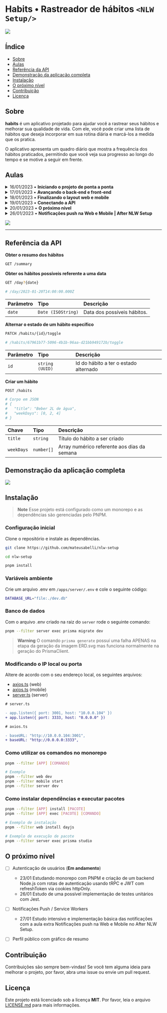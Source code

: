 # Habits • Rastreador de hábitos `<NLW Setup/>`

![](./.github/banner1.png)

## Índice

- [Sobre](#sobre)
- [Aulas](#aulas)
- [Referência da API](#referência-da-api)
- [Demonstração da aplicação completa](#demonstração-da-aplicação-completa)
- [Instalação](#instalação)
- [O próximo nível](#o-próximo-nível)
- [Contribuição](#contribuição)
- [Licença](#licença)

## Sobre

**habits** é um aplicativo projetado para ajudar você a rastrear seus hábitos e melhorar sua qualidade de vida. Com ele, você pode criar uma lista de hábitos que deseja incorporar em sua rotina diária e marcá-los a medida que os pratica.

O aplicativo apresenta um quadro diário que mostra a frequência dos hábitos praticados, permitindo que você veja sua progresso ao longo do tempo e se motive a seguir em frente.

## Aulas

<details>
  <summary>16/01/2023 • <b>Iniciando o projeto de ponta a ponta</b></summary>
    Foi ensinado de forma rápida a base dos 3 apps que serão desenvolvidos. Logo no início foi apresentado a configuração do servidor com a biblioteca fastify, em seguida a criação com projeto React com Vite e o uso do Tailwind e por último, a criação e configuração do app mobile com Expo e React Native.
</details>

<details>
  <summary>17/01/2023 • <b>Avançando o back-end e front-end</b></summary>
    Foi ensinada a criação de rotas no backend e também a validação de dados com zod e integração ao banco de dados com prisma. No Frontend foi criado novos componentes e ensinado técnicas para lidar com datas e resolver dificuldades específicas do projeto. Por último no app mobile, a utilização do Nativewind para estilização como a do Tailwind na web, também foram adicionados componentes novos e reaproveitado algumas funções da web para lidar com datas.
</details>

<details>
  <summary>18/01/2023 • <b>Finalizando o layout web e mobile</b></summary>
    Foram concluídas as últimas duas rotas do backend e ensinado o momento certo de se compor query SQL a mão. No frontend foi ensinado o uso da biblioteca Radix-UI para criação de componentes com acessibilidade pré configurada e técnicas para estilização com classes condicionais usando o pacote clsx. Por último no app mobile foi ensinado a criação de novas telas e a navegação usando o React Navigator, também foi ensinado a passar propriedades por contexto entre rotas.
</details>

<details>
  <summary>19/01/2023 • <b>Conectando a API</b></summary>
    Nessa aula o foco foi nos dois projetos frontend, web e mobile. Foi ensinado a buscar dados da API construída no backend usando o useEffect e axios, assim como a transmissão de dados do formulário para a API e toda a integração dos dados recebidos para compor a interface do app web. No app mobile foi feito um processo muito semelhante onde os dados do backend foram conectados com a interface e as informações do formulário de criação de hábito transmitidas para API.
</details>

<details>
  <summary>20/01/2023 • <b>O próximo nível</b></summary>
    Foi concluída toda a integração dos dados com a lista de hábitos exibida no gráfico diário tanto da web, quanto do mobile. Também foram feitas algumas modificações no estilo e animações para que as operações que fossem apresentadas de forma suave.
</details>

<details>
  <summary>26/01/2023 • <b>Notificações push na Web e Mobile | After NLW Setup</b></summary>
  Foi ensinado a utilização de Service Workers na aplicação para enviar notificações, em seguida foi abordado a API experimental PushManager em conjunto com a implementação do web-push no backend com rotas para o envio de notificações e a comunicação entre as duas plataformas. Por último no projeto mobile, foi ensinado a utilização do expo-notifications que permite fazer facilmente agendamento de notificações assim como um ter um controle sobre o envio de forma bastante simples.
</details>

![](./.github/banner2.png)

---

## Referência da API

**Obter o resumo dos hábitos**

```bash
GET /summary
```

**Obter os hábitos possíveis referente a uma data**

```bash
GET /day?{date}

# /day/2023-01-20T14:00:00.000Z
```

| Parâmetro | Tipo               | Descrição                   |
| :-------- | :----------------- | :-------------------------- |
| `date`    | `Date (ISOString)` | Data dos possíveis hábitos. |

**Alternar o estado de um hábito específico**

```bash
PATCH /habits/{id}/toggle

# /habits/67961b77-5096-4b1b-96aa-d21bb949172b/toggle
```

| Parâmetro | Tipo            | Descrição                             |
| :-------- | :-------------- | :------------------------------------ |
| `id`      | `string (UUID)` | Id do hábito a ter o estado alternado |

**Criar um hábito**

```bash
POST /habits

# Corpo em JSON
# {
#   "title": "Beber 2L de água",
#   "weekDays": [0, 2, 4]
# }
```

| Chave      | Tipo       | Descrição                                   |
| :--------- | :--------- | :------------------------------------------ |
| `title`    | `string`   | Título do hábito a ser criado               |
| `weekDays` | `number[]` | Array numérico referente aos dias da semana |

## Demonstração da aplicação completa

![](./.github/demo.gif)

## Instalação

> **Note**
> Esse projeto está configurado como um monorepo e as dependências são gerenciadas pelo PNPM.

### Configuração inicial

Clone o repositório e instale as dependências.

```bash
git clone https://github.com/mateusabelli/nlw-setup

cd nlw-setup

pnpm install
```

### Variáveis ambiente

Crie um arquivo .env em `/apps/server/.env` e cole o seguinte código:

```bash
DATABASE_URL="file:./dev.db"
```

### Banco de dados

Com o arquivo .env criado na raiz do `server` rode o seguinte comando:

```bash
pnpm --filter server exec prisma migrate dev
```

> **Warning**
> O comando `prisma generate` possuí uma falha APENAS na etapa da geração da imagem ERD.svg mas funciona normalmente na geração do PrismaClient.

### Modificando o IP local ou porta

Altere de acordo com o seu endereço local, os seguintes arquivos:

- [axios.ts](./apps/web/src/lib/axios.ts) (web)
- [axios.ts](./apps/mobile/src/lib/axios.ts) (mobile)
- [server.ts](./apps/server/src/server.ts) (server)

```diff
# server.ts

- app.listen({ port: 3001, host: "10.0.0.104" })
+ app.listen({ port: 3333, host: "0.0.0.0" })

# axios.ts

- baseURL: "http://10.0.0.104:3001",
+ baseURL: "http://0.0.0.0:3333",
```

### Como utilizar os comandos no monorepo

```bash
pnpm --filter [APP] [COMANDO]

# Exemplo
pnpm --filter web dev
pnpm --filter mobile start
pnpm --filter server dev
```

### Como instalar dependências e executar pacotes

```bash
pnpm --filter [APP] install [PACOTE]
pnpm --filter [APP] exec [PACOTE] [COMANDO]

# Exemplo de instalação
pnpm --filter web install dayjs

# Exemplo de execução de pacote
pnpm --filter server exec prisma studio
```

## O próximo nível

- [ ] Autenticação de usuários (**Em andamento**)

  - 23/01 Estudando monorepo com PNPM e criação de um backend Node.js com rotas de autenticação usando tRPC e JWT com refreshToken via cookies httpOnly.
  - 26/01 Estudo de uma possível implementação de testes unitários com Jest.

- [ ] Notificações Push / Service Workers
  - 27/01 Estudo intensivo e implementação básica das notificações com a aula extra Notificações push na Web e Mobile no After NLW Setup.
- [ ] Perfil público com gráfico de resumo

## Contribuição

Contribuições são sempre bem-vindas! Se você tem alguma ideia para melhorar o projeto, por favor, abra uma issue ou envie um pull request.

## Licença

Este projeto está licenciado sob a licença **MIT**. Por favor, leia o arquivo [LICENSE.md](./LICENSE.md) para mais informações.
